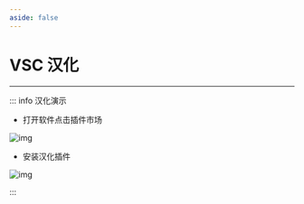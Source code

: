 ```yaml
---
aside: false
---
```


# VSC 汉化

---

::: info  <Badge type='info'>汉化演示</Badge>

- 打开软件点击插件市场

![img](/image/202401121614.png)

- 安装汉化插件

![img](/image/202401121616.png)

:::